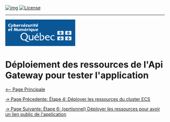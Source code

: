<!-- ENTETE -->
[![img](https://img.shields.io/badge/Lifecycle-Experimental-339999)](https://www.quebec.ca/gouv/politiques-orientations/vitrine-numeriqc/accompagnement-des-organismes-publics/demarche-conception-services-numeriques)
[![License](https://img.shields.io/badge/Licence-LiLiQ--R-blue)](LICENSE_FR)

---

<div>
    <img src="https://github.com/CQEN-QDCE/.github/blob/main/images/mcn.png">
</div>
<!-- FIN ENTETE -->

# Déploiement des ressources de l'Api Gateway pour tester l'application



[<-- Page Principale](README.md)

[-> Page Précedente: Étape 4: Déployer les ressources du cluster ECS](E4-deploy-aws-ecs.md)

[-> Page Suivante: Étape 6: (oprtionnel) Déployer les ressources pour avoir un lien public de l'application](E6-opt-deploy-domain-name-aws.md)